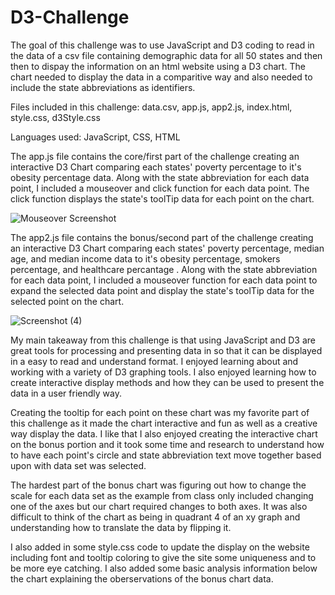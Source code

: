 # D3-Challenge

The goal of this challenge was to use JavaScript and D3 coding to read in the data of a csv file containing demographic data for all 50 states and then then to dispay the information on an html website using a D3 chart. The chart needed to display the data in a comparitive way and also needed to include the state abbreviations as identifiers. 

Files included in this challenge: data.csv, app.js, app2.js, index.html, style.css, d3Style.css

Languages used: JavaScript, CSS, HTML

The app.js file contains the core/first part of the challenge creating an interactive D3 Chart comparing each states' poverty percentage to it's obesity percentage data. Along with the state abbreviation for each data point, I included a mouseover and click function for each data point. The click function displays the state's toolTip data for each point on the chart. 

![Mouseover Screenshot](https://user-images.githubusercontent.com/69220393/121842710-17bb9300-cc9e-11eb-82c8-d078c75a189b.png)

The app2.js file contains the bonus/second part of the challenge creating an interactive D3 Chart comparing each states' poverty percentage, median age, and median income data to it's obesity percentage, smokers percentage, and healthcare percantage . Along with the state abbreviation for each data point, I included a mouseover function for each data point to expand the selected data point and display the state's toolTip data for the selected point on the chart.

![Screenshot (4)](https://user-images.githubusercontent.com/69220393/121842482-babfdd00-cc9d-11eb-919b-7fd089b97460.png)

My main takeaway from this challenge is that using JavaScript and D3 are great tools for processing and presenting data in so that it can be displayed in a easy to read and understand format. I enjoyed learning about and working with a variety of D3 graphing tools. I also enjoyed learning how to create interactive display methods and how they can be used to present the data in a user friendly way.

Creating the tooltip for each point on these chart was my favorite part of this challenge as it made the chart interactive and fun as well as a creative way display the data. I like that I also enjoyed creating the interactive chart on the bonus portion and it took some time and research to understand how to have each point's circle and state abbreviation text move together based upon with data set was selected. 

The hardest part of the bonus chart was figuring out how to change the scale for each data set as the example from class only included changing one of the axes but our chart required changes to both axes. It was also difficult to think of the chart as being in quadrant 4 of an xy graph and understanding how to translate the data by flipping it. 

I also added in some style.css code to update the display on the website including font and tooltip coloring to give the site some uniqueness and to be more eye catching. I also added some basic analysis information below the chart explaining the oberservations of the bonus chart data.

